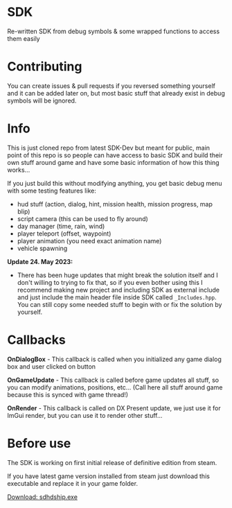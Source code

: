 # SDK
Re-written SDK from debug symbols & some wrapped functions to access them easily

# Contributing 
You can create issues & pull requests if you reversed something yourself and it can be added later on, but most basic stuff that already exist in debug symbols will be ignored.

# Info
This is just cloned repo from latest SDK-Dev but meant for public, main point of this repo is so people can have access to basic SDK and build their own stuff around game and have some basic information of how this thing works...

If you just build this without modifying anything, you get basic debug menu with some testing features like: 
- hud stuff (action, dialog, hint, mission health, mission progress, map blip)
- script camera (this can be used to fly around)
- day manager (time, rain, wind)
- player teleport (offset, waypoint)
- player animation (you need exact animation name)
- vehicle spawning

__Update 24. May 2023:__
- There has been huge updates that might break the solution itself and I don't willing to trying to fix that, so if you even bother using this I recommend making new project and including SDK as external include and just include the main header file inside SDK called `_Includes.hpp`. You can still copy some needed stuff to begin with or fix the solution by yourself.

# Callbacks
**OnDialogBox** - This callback is called when you initialized any game dialog box and user clicked on button

**OnGameUpdate** - This callback is called before game updates all stuff, so you can modify animations, positions, etc... (Call here all stuff around game because this is synced with game thread!)

**OnRender** - This callback is called on DX Present update, we just use it for ImGui render, but you can use it to render other stuff...

# Before use
The SDK is working on first initial release of definitive edition from steam.

If you have latest game version installed from steam just download this executable and replace it in your game folder.

[Download: sdhdship.exe](https://mega.nz/file/fK5SWARD#1fAWkxAHaKCIMDaJ5XAQKvjs6gK4RCQo5ZlvvtHWtVw)
